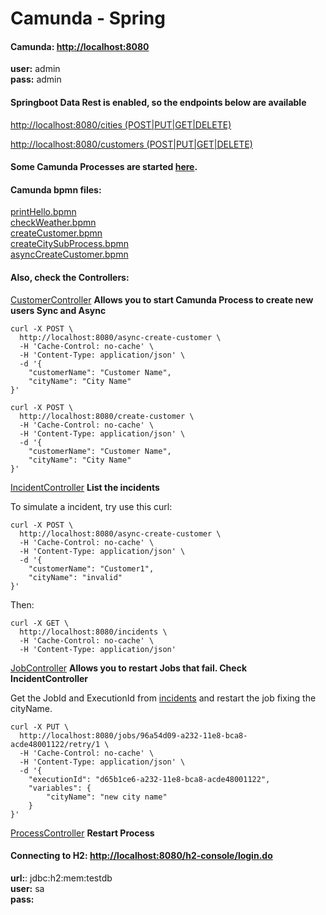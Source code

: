 # Camunda - Spring
 

#### Camunda: [http://localhost:8080](http://localhost:8080)

**user:** admin <br>
**pass:** admin <br>


#### Springboot Data Rest is enabled, so the endpoints below are available
[http://localhost:8080/cities (POST|PUT|GET|DELETE)](http://localhost:8080/cities)

[http://localhost:8080/customers (POST|PUT|GET|DELETE)](http://localhost:8080/customers)


#### Some Camunda Processes are started [here](src/main/java/com/example/camunda/CamundaApplication.java).


#### Camunda bpmn files: 
[printHello.bpmn](src/main/resources/camunda/printHello.bpmn) <br>
[checkWeather.bpmn](src/main/resources/camunda/checkWeather.bpmn) <br>
[createCustomer.bpmn](src/main/resources/camunda/createCustomer.bpmn) <br>
[createCitySubProcess.bpmn](src/main/resources/camunda/createCitySubProcess.bpmn) <br>
[asyncCreateCustomer.bpmn](src/main/resources/camunda/asyncCreateCustomer.bpmn) <br> 


#### Also, check the Controllers:
[CustomerController](src/main/java/com/example/camunda/controller/CustomerController.java) **Allows you to start Camunda Process to create new users Sync and Async**

```
curl -X POST \
  http://localhost:8080/async-create-customer \
  -H 'Cache-Control: no-cache' \
  -H 'Content-Type: application/json' \
  -d '{
	"customerName": "Customer Name",
	"cityName": "City Name"
}'
```

```
curl -X POST \
  http://localhost:8080/create-customer \
  -H 'Cache-Control: no-cache' \
  -H 'Content-Type: application/json' \
  -d '{
	"customerName": "Customer Name",
	"cityName": "City Name"
}'
```

[IncidentController](src/main/java/com/example/camunda/controller/IncidentController.java) **List the incidents** <br>

To simulate a incident, try use this curl:<br>

```
curl -X POST \
  http://localhost:8080/async-create-customer \
  -H 'Cache-Control: no-cache' \
  -H 'Content-Type: application/json' \
  -d '{
	"customerName": "Customer1",
	"cityName": "invalid"
}'
```

Then:

```
curl -X GET \
  http://localhost:8080/incidents \
  -H 'Cache-Control: no-cache' \
  -H 'Content-Type: application/json'
```

[JobController](src/main/java/com/example/camunda/controller/JobController.java) **Allows you to restart Jobs that fail. Check IncidentController** <br>

Get the JobId and ExecutionId from [incidents](http://localhost:8080/incidents) and restart the job fixing the cityName.

```
curl -X PUT \
  http://localhost:8080/jobs/96a54d09-a232-11e8-bca8-acde48001122/retry/1 \
  -H 'Cache-Control: no-cache' \
  -H 'Content-Type: application/json' \
  -d '{
    "executionId": "d65b1ce6-a232-11e8-bca8-acde48001122",
    "variables": {
        "cityName": "new city name"
    }
}'
```

[ProcessController](src/main/java/com/example/camunda/controller/ProcessController.java) **Restart Process** <br>


#### Connecting to H2: [http://localhost:8080/h2-console/login.do](http://localhost:8080/h2-console/login.do)

**url:**:  jdbc:h2:mem:testdb<br>
**user:** sa<br>
**pass:** <empty><br>
